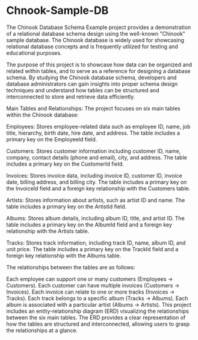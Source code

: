 # Chnook-Sample-DB
The Chinook Database Schema Example project provides a demonstration of a relational database schema design using the well-known "Chinook" sample database. The Chinook database is widely used for showcasing relational database concepts and is frequently utilized for testing and educational purposes.

The purpose of this project is to showcase how data can be organized and related within tables, and to serve as a reference for designing a database schema. By studying the Chinook database schema, developers and database administrators can gain insights into proper schema design techniques and understand how tables can be structured and interconnected to store and retrieve data efficiently.

Main Tables and Relationships:
The project focuses on six main tables within the Chinook database:

Employees: Stores employee-related data such as employee ID, name, job title, hierarchy, birth date, hire date, and address. The table includes a primary key on the EmployeeId field.

Customers: Stores customer information including customer ID, name, company, contact details (phone and email), city, and address. The table includes a primary key on the CustomerId field.

Invoices: Stores invoice data, including invoice ID, customer ID, invoice date, billing address, and billing city. The table includes a primary key on the InvoiceId field and a foreign key relationship with the Customers table.

Artists: Stores information about artists, such as artist ID and name. The table includes a primary key on the ArtistId field.

Albums: Stores album details, including album ID, title, and artist ID. The table includes a primary key on the AlbumId field and a foreign key relationship with the Artists table.

Tracks: Stores track information, including track ID, name, album ID, and unit price. The table includes a primary key on the TrackId field and a foreign key relationship with the Albums table.

The relationships between the tables are as follows:

Each employee can support one or many customers (Employees -> Customers).
Each customer can have multiple invoices (Customers -> Invoices).
Each invoice can relate to one or more tracks (Invoices -> Tracks).
Each track belongs to a specific album (Tracks -> Albums).
Each album is associated with a particular artist (Albums -> Artists).
This project includes an entity-relationship diagram (ERD) visualizing the relationships between the six main tables. The ERD provides a clear representation of how the tables are structured and interconnected, allowing users to grasp the relationships at a glance.
